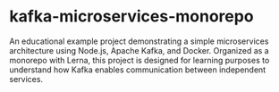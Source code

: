 # kafka-microservices-monorepo
An educational example project demonstrating a simple microservices architecture using Node.js, Apache Kafka, and Docker. Organized as a monorepo with Lerna, this project is designed for learning purposes to understand how Kafka enables communication between independent services.
